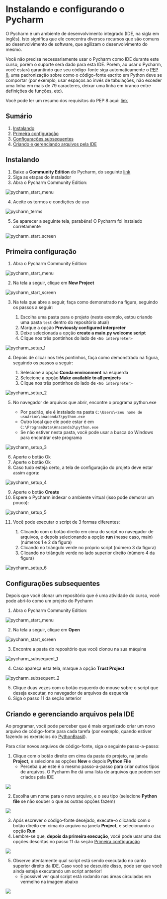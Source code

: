 # Instalando e configurando o Pycharm

O Pycharm é um ambiente de desenvolvimento integrado (IDE, na 
sigla em inglês). Isto significa que ele concentra diversos
recursos que são comuns ao desenvolvimento de software, que 
agilizam o desenvolvimento do mesmo.

Você não precisa necessariamente usar o Pycharm como IDE durante
este curso, porém o suporte será dado para esta IDE. Porém, 
ao usar o Pycharm, você estará garantindo que seu código-fonte
siga automaticamente o [PEP 8](https://www.python.org/dev/peps/pep-0008/), 
uma padronização sobre como o código-fonte escrito em Python deve se comportar (por exemplo, usar espaços ao invés de 
tabulações, não exceder uma linha em mais de 79 caracteres,
deixar uma linha em branco entre definições de funções, etc).

Você pode ler um resumo dos requisitos do PEP 8 aqui: 
[link](https://docs.python.org/pt-br/3.9/tutorial/controlflow.html#intermezzo-coding-style)

## Sumário

1. [Instalando](#instalando)
2. [Primeira configuração](#primeira-configuração)
3. [Configurações subsequentes](#configurações-subsequentes)
4. [Criando e gerenciando arquivos pela IDE](#criando-e-gerenciando-arquivos-pela-ide)

## Instalando

1. Baixe a **Community Edition** do Pycharm, do seguinte [link](https://www.jetbrains.com/pt-br/pycharm/download/)
2. Siga as etapas do instalador
3. Abra o Pycharm Community Edition:

![pycharm_start_menu](../images/pycharm_start_menu.png)

4. Aceite os termos e condições de uso

![pycharm_terms](../images/pycharm_terms.png)

5. Se aparecer a seguinte tela, parabéns! O Pycharm foi instalado corretamente

![pycharm_start_screen](../images/pycharm_start_screen.png)

## Primeira configuração

1. Abra o Pycharm Community Edition:

![pycharm_start_menu](../images/pycharm_start_menu.png)

2. Na tela a seguir, clique em **New Project**


![pycharm_start_screen](../images/pycharm_start_screen.png)

3. Na tela que abre a seguir, faça como demonstrado na figura, seguindo os passos a seguir:

	1. Escolha uma pasta para o projeto (neste exemplo, estou criando uma pasta `test` dentro do repositório atual)
	2. Marque a opção **Previously configured interpreter**
	3. Deixe selecionada a opção **create a main.py welcome script**
	4. Clique nos três pontinhos do lado de `<No interpreter>` 

![pycharm_setup_1](../images/pycharm_setup_1.png)

4. Depois de clicar nos três pontinhos, faça como demonstrado na figura, seguindo os passos a seguir:

	1. Selecione a opção **Conda environment** na esquerda
	2. Selecione a opção **Make available to all projects** 
	3. Clique nos três pontinhos do lado de `<No interpreter>` 

![pycharm_setup_2](../images/pycharm_setup_2.png)

5. No navegador de arquivos que abrir, encontre o programa python.exe

	* Por padrão, ele é instalado na pasta `C:\Users\<seu nome de usuário>\anaconda3\python.exe`
	* Outro local que ele pode estar é em `C:\ProgramData\Anaconda3\python.exe`
	* Se não estiver nesta pasta, você pode usar a busca do Windows para encontrar este programa

![pycharm_setup_3](../images/pycharm_setup_3.png)

6. Aperte o botão Ok
7. Aperte o botão Ok
8. Caso tudo esteja certo, a tela de configuração do projeto deve estar assim agora:

![pycharm_setup_4](../images/pycharm_setup_4.png)

9. Aperte o botão **Create**
10. Espere o Pycharm indexar o ambiente virtual (isso pode demorar um pouco):

![pycharm_setup_5](../images/pycharm_setup_5.png)

11. Você pode executar o script de 3 formas diferentes:

	1. Clicando com o botão direito em cima do script no navegador de arquivos, e depois selecionando a opção **run <nome do script>** (nesse caso, main) (números 1 e 2 da figura)
	2. Clicando no triângulo verde no próprio script (número 3 da figura)
	3. Clicando no triângulo verde no lado superior direito (número 4 da figura)

![pycharm_setup_6](../images/pycharm_setup_6.png)

## Configurações subsequentes 

Depois que você clonar um repositório que é uma atividade do curso, você pode abri-lo como um projeto do Pycharm

1. Abra o Pycharm Community Edition:

![pycharm_start_menu](../images/pycharm_start_menu.png)

2. Na tela a seguir, clique em **Open**

![pycharm_start_screen](../images/pycharm_start_screen.png)

3. Encontre a pasta do repositório que você clonou na sua máquina

![pycharm_subsequent_1](../images/pycharm_subsequent_1.png)

4. Caso apareça esta tela, marque a opção **Trust Project**

![pycharm_subsequent_2](../images/pycharm_subsequent_2.png)

5. Clique duas vezes com o botão esquerdo do mouse sobre o script que deseja executar, no navegador de arquivos da esquerda
6. Siga o passo 11 da seção anterior

## Criando e gerenciando arquivos pela IDE

Ao programar, você pode perceber que é mais organizado criar um novo arquivo 
de código-fonte para cada tarefa (por exemplo, quando estiver fazendo os exercícios
do [PythonBrasil](https://wiki.python.org.br/ListaDeExercicios)).

Para criar novos arquivos de código-fonte, siga o seguinte passo-a-passo:

1. Clique com o botão direito em cima da pasta do projeto, na janela **Project**,
e selecione as opções **New** e depois **Python File**
    * Perceba que este é o mesmo passo-a-passo para criar outros tipos de arquivos.
      O Pycharm lhe dá uma lista de arquivos que podem ser criados pela IDE

![](../images/pycharm_custom_files_1.png)

2. Escolha um nome para o novo arquivo, e o seu tipo (selecione
   **Python file** se não souber o que as outras opções fazem)

![](../images/pycharm_custom_files_3.png)

3. Após escrever o código-fonte desejado, execute-o clicando com 
   o botão direito em cima do arquivo na janela **Project**, e selecionando a 
   opção **Run**
4. Lembre-se que, **depois da primeira execução**, você pode usar uma das opções
   descritas no passo 11 da seção [Primeira configuração](#primeira-configuração)

![](../images/pycharm_custom_files_4.png)

5. Observe atentamente qual script está sendo executado no canto superior direito
   da IDE. Caso você se descuide disso, pode ser que você ainda esteja executando
   um script anterior!
   * É possível ver qual script está rodando nas áreas circuladas em vermelho
     na imagem abaixo

![](../images/pycharm_custom_files_5.png)